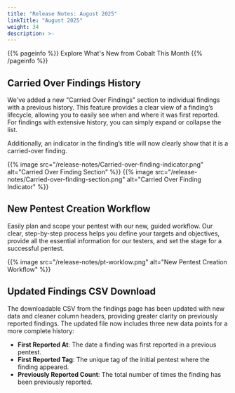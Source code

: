 ```yaml
---
title: "Release Notes: August 2025"
linkTitle: "August 2025"
weight: 34
description: >-
---
```


{{% pageinfo %}}
Explore What's New from Cobalt This Month
{{% /pageinfo %}}

## Carried Over Findings History

We've added a new "Carried Over Findings" section to individual findings with a previous history. This feature provides a clear view of a finding’s lifecycle, allowing you to easily see when and where it was first reported. For findings with extensive history, you can simply expand or collapse the list. 

Additionally, an indicator in the finding’s title will now clearly show that it is a carried-over finding.

{{% image src="/release-notes/Carried-over-finding-indicator.png" alt="Carried Over Finding Section" %}}
{{% image src="/release-notes/Carried-over-finding-section.png" alt="Carried Over Finding Indicator" %}}

## New Pentest Creation Workflow

Easily plan and scope your pentest with our new, guided workflow. Our clear, step-by-step process helps you define your targets and objectives, provide all the essential information for our testers, and set the stage for a successful pentest.

{{% image src="/release-notes/pt-worklow.png" alt="New Pentest Creation Workflow" %}}

## Updated Findings CSV Download

The downloadable CSV from the findings page has been updated with new data and cleaner column headers, providing greater clarity on previously reported findings. The updated file now includes three new data points for a more complete history:

- **First Reported At**: The date a finding was first reported in a previous pentest.
- **First Reported Tag**: The unique tag of the initial pentest where the finding appeared.
- **Previously Reported Count**: The total number of times the finding has been previously reported.
